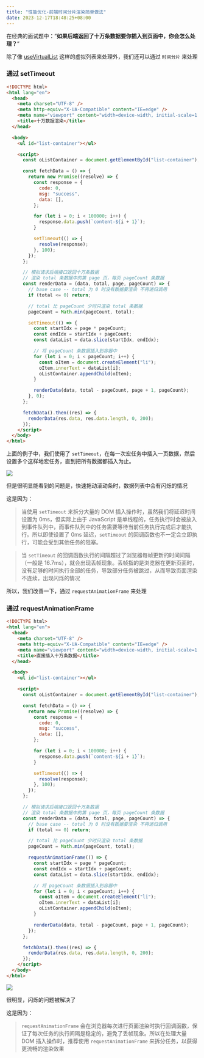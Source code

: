 ```yaml
---
title: "性能优化-前端时间分片渲染简单做法"
date: 2023-12-17T18:48:25+08:00
---
```


在经典的面试题中：”**如果后端返回了十万条数据要你插入到页面中，你会怎么处理？**”

除了像 [useVirtualList](https://ahooks.gitee.io/zh-CN/hooks/use-virtual-list) 这样的虚拟列表来处理外，我们还可以通过 `时间分片` 来处理

### 通过 setTimeout

```html
<!DOCTYPE html>
<html lang="en">
  <head>
    <meta charset="UTF-8" />
    <meta http-equiv="X-UA-Compatible" content="IE=edge" />
    <meta name="viewport" content="width=device-width, initial-scale=1.0" />
    <title>十万数据渲染</title>
  </head>

  <body>
    <ul id="list-container"></ul>

    <script>
      const oListContainer = document.getElementById("list-container");

      const fetchData = () => {
        return new Promise((resolve) => {
          const response = {
            code: 0,
            msg: "success",
            data: [],
          };

          for (let i = 0; i < 100000; i++) {
            response.data.push(`content-${i + 1}`);
          }

          setTimeout(() => {
            resolve(response);
          }, 100);
        });
      };

      // 模拟请求后端接口返回十万条数据
      // 渲染 total 条数据中的第 page 页，每页 pageCount 条数据
      const renderData = (data, total, page, pageCount) => {
        // base case -- total 为 0 时没有数据要渲染 不再递归调用
        if (total <= 0) return;

        // total 比 pageCount 少时只渲染 total 条数据
        pageCount = Math.min(pageCount, total);

        setTimeout(() => {
          const startIdx = page * pageCount;
          const endIdx = startIdx + pageCount;
          const dataList = data.slice(startIdx, endIdx);

          // 将 pageCount 条数据插入到容器中
          for (let i = 0; i < pageCount; i++) {
            const oItem = document.createElement("li");
            oItem.innerText = dataList[i];
            oListContainer.appendChild(oItem);
          }

          renderData(data, total - pageCount, page + 1, pageCount);
        }, 0);
      };

      fetchData().then((res) => {
        renderData(res.data, res.data.length, 0, 200);
      });
    </script>
  </body>
</html>
```

上面的例子中，我们使用了 `setTimeout`，在每一次宏任务中插入一页数据，然后设置多个这样地宏任务，直到把所有数据都插入为止。

<img src="/img/83/01.awebp" />

但是很明显能看到的问题是，快速拖动滚动条时，数据列表中会有闪烁的情况

这是因为：

> 当使用 `setTimeout` 来拆分大量的 DOM 插入操作时，虽然我们将延迟时间设置为 0ms，但实际上由于 JavaScript 是单线程的，任务执行时会被放入到事件队列中，而事件队列中的任务需要等待当前任务执行完成后才能执行。所以即使设置了 0ms 延迟，`setTimeout` 的回调函数也不一定会立即执行，可能会受到其他任务的阻塞。

> 当 `setTimeout` 的回调函数执行的间隔超过了浏览器每帧更新的时间间隔（一般是 16.7ms），就会出现丢帧现象。丢帧指的是浏览器在更新页面时，没有足够的时间执行全部的任务，导致部分任务被跳过，从而导致页面渲染不连续，出现闪烁的情况

所以，我们改善一下，通过 `requestAnimationFrame` 来处理

### 通过 requestAnimationFrame

```html
<!DOCTYPE html>
<html lang="en">
  <head>
    <meta charset="UTF-8" />
    <meta http-equiv="X-UA-Compatible" content="IE=edge" />
    <meta name="viewport" content="width=device-width, initial-scale=1.0" />
    <title>直接插入十万条数据</title>
  </head>

  <body>
    <ul id="list-container"></ul>

    <script>
      const oListContainer = document.getElementById("list-container");

      const fetchData = () => {
        return new Promise((resolve) => {
          const response = {
            code: 0,
            msg: "success",
            data: [],
          };

          for (let i = 0; i < 100000; i++) {
            response.data.push(`content-${i + 1}`);
          }

          setTimeout(() => {
            resolve(response);
          }, 100);
        });
      };

      // 模拟请求后端接口返回十万条数据
      // 渲染 total 条数据中的第 page 页，每页 pageCount 条数据
      const renderData = (data, total, page, pageCount) => {
        // base case -- total 为 0 时没有数据要渲染 不再递归调用
        if (total <= 0) return;

        // total 比 pageCount 少时只渲染 total 条数据
        pageCount = Math.min(pageCount, total);

        requestAnimationFrame(() => {
          const startIdx = page * pageCount;
          const endIdx = startIdx + pageCount;
          const dataList = data.slice(startIdx, endIdx);

          // 将 pageCount 条数据插入到容器中
          for (let i = 0; i < pageCount; i++) {
            const oItem = document.createElement("li");
            oItem.innerText = dataList[i];
            oListContainer.appendChild(oItem);
          }

          renderData(data, total - pageCount, page + 1, pageCount);
        });
      };

      fetchData().then((res) => {
        renderData(res.data, res.data.length, 0, 200);
      });
    </script>
  </body>
</html>
```

<img src="/img/83/02.awebp" />

很明显，闪烁的问题被解决了

这是因为：

> `requestAnimationFrame` 会在浏览器每次进行页面渲染时执行回调函数，保证了每次任务的执行间隔是稳定的，避免了丢帧现象。所以在处理大量 DOM 插入操作时，推荐使用 `requestAnimationFrame` 来拆分任务，以获得更流畅的渲染效果
